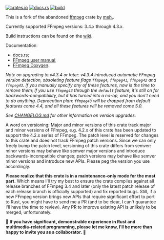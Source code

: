 [![crates.io](https://img.shields.io/crates/v/ffmpeg-next.svg)](https://crates.io/crates/ffmpeg-next)
[![docs.rs](https://docs.rs/ffmpeg-next/badge.svg)](https://docs.rs/ffmpeg-next/)
[![build](https://github.com/zmwangx/rust-ffmpeg/workflows/build/badge.svg)](https://github.com/zmwangx/rust-ffmpeg/actions)

This is a fork of the abandoned [ffmpeg](https://crates.io/crates/ffmpeg) crate by [meh.](https://github.com/meh/rust-ffmpeg).

Currently supported FFmpeg versions: 3.4.x through 4.3.x.

Build instructions can be found on the [wiki](https://github.com/zmwangx/rust-ffmpeg/wiki/Notes-on-building).

Documentation:

- [docs.rs](https://docs.rs/ffmpeg-next/);
- [FFmpeg user manual](https://ffmpeg.org/ffmpeg-all.html);
- [FFmpeg Doxygen](https://ffmpeg.org/doxygen/trunk/).

*Note on upgrading to v4.3.4 or later: v4.3.4 introduced automatic FFmpeg version detection, obsoleting feature flags `ffmpeg4`, `ffmpeg41`, `ffmpeg42` and `ffmpeg43`. If you manually specify any of these features, now is the time to remove them; if you use `ffmpeg43` through the `default` feature, it's still on for backwards-compatibility, but it has turned into a no-op, and you don't need to do anything. Deprecation plan: `ffmpeg43` will be dropped from default features come 4.4, and all these features will be removed come 5.0.*

*See [CHANGELOG.md](CHANGELOG.md) for other information on version upgrades.*

A word on versioning: 
Major and minor versions of this crate track major and minor versions of FFmpeg, e.g. 4.2.x of this crate has been updated to support the 4.2.x series of FFmpeg. The patch level is reserved for changes to this crate and does not track FFmpeg patch versions. Since we can only freely bump the patch level, versioning of this crate differs from semver: minor versions may behave like semver major versions and introduce backwards-incompatible changes; patch versions may behave like semver minor versions and introduce new APIs. Please peg the version you use accordingly.

**Please realize that this crate is in a maintenance-only mode for the most part.** Which means I'll try my best to ensure the crate compiles against all release branches of FFmpeg 3.4 and later (only the latest patch release of each release branch is officially supported) and fix reported bugs. Still, if a new FFmpeg version brings new APIs that require significant effort to port to Rust, you might have to send me a PR (and to be clear, I can't guarantee I'll have the time to review). Any PR to improve existing API is unlikely to be merged, unfortunately.

🤝 **If you have significant, demonstrable experience in Rust and multimedia-related programming, please let me know, I'll be more than happy to invite you as a collaborator.** 🤝
